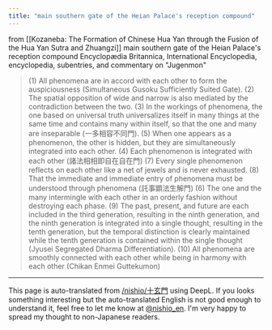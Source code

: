 ```yaml
---
title: "main southern gate of the Heian Palace's reception compound"
---
```


from  [[Kozaneba: The Formation of Chinese Hua Yan through the Fusion of the Hua Yan Sutra and Zhuangzi]]
main southern gate of the Heian Palace's reception compound
Encyclopædia Britannica, International Encyclopedia, encyclopedia, subentries, and commentary on "Jugenmon"
>  (1) All phenomena are in accord with each other to form the auspiciousness (Simultaneous Gusoku Sufficiently Suited Gate).
>  (2) The spatial opposition of wide and narrow is also mediated by the contradiction between the two.
>  (3) In the workings of phenomena, the one based on universal truth universalizes itself in many things at the same time and contains many within itself, so that the one and many are inseparable (一多相容不同門).
>  (5) When one appears as a phenomenon, the other is hidden, but they are simultaneously integrated into each other.
>  (4) Each phenomenon is integrated with each other (諸法相相即自在自在門)
>  (7) Every single phenomenon reflects on each other like a net of jewels and is never exhausted.
>  (8) That the immediate and immediate entry of phenomena must be understood through phenomena (託事顕法生解門)
>  (6) The one and the many intermingle with each other in an orderly fashion without destroying each phase.
>  (9) The past, present, and future are each included in the third generation, resulting in the ninth generation, and the ninth generation is integrated into a single thought, resulting in the tenth generation, but the temporal distinction is clearly maintained while the tenth generation is contained within the single thought (Jyusei Segregated Dharma Differentiation).
>  (10) All phenomena are smoothly connected with each other while being in harmony with each other (Chikan Enmei Guttekumon)

---
This page is auto-translated from [/nishio/十玄門](https://scrapbox.io/nishio/十玄門) using DeepL. If you looks something interesting but the auto-translated English is not good enough to understand it, feel free to let me know at [@nishio_en](https://twitter.com/nishio_en). I'm very happy to spread my thought to non-Japanese readers.